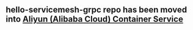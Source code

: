 ## hello-servicemesh-grpc repo has been moved into [Aliyun (Alibaba Cloud) Container Service](https://github.com/AliyunContainerService/hello-servicemesh-grpc)

